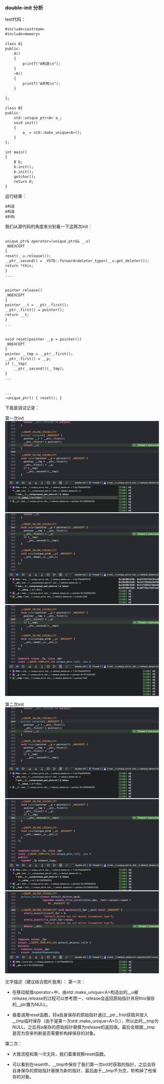 ### double-init 分析

test代码：

```
#include<iostream>
#include<memory>

class A{
public:
    A()
    {
        printf("A构造\n");
    }
    ~A()
    {
        printf("A析构\n");
    }
    
};

class B{
public:
    std::unique_ptr<A> a_;
    void init()
    {
        a_ = std::make_unique<A>();
    }
};

int main()
{
    B b;
    b.init();
    b.init();
    getchar();
    return 0;
}
```

运行结果：

```
A构造
A构造
A析构
```

我们从源代码的角度来分别看一下这两次init：

```
 
unique_ptr& operator=(unique_ptr&& __u) 
_NOEXCEPT 
{ 
reset(__u.release());
__ptr_.second() = _VSTD::forward<deleter_type>(__u.get_deleter()); return *this;
}
....


pointer release() 
_NOEXCEPT 
{
pointer __t = __ptr_.first(); 
__ptr_.first() = pointer(); 
return __t;
}
...


void reset(pointer __p = pointer()) 
_NOEXCEPT 
{
pointer __tmp = __ptr_.first(); 
__ptr_.first() = __p;
if (__tmp)
    __ptr_.second()(__tmp); 
}
...


...
~unique_ptr() { reset(); }
```
下面是调试记录：

第一次init
![](./img/2.png)
![](./img/3.png)
![](./img/1.png)

第二次init
![](./img/4.png)
![](./img/5.png)
![](./img/6.png)

文字描述（建议结合图片食用）：
第一次：

- 在移动赋值operator=中，由std::make_unique\<A\>构造出的\_\_u被release,release的过程可以参考图一，release会返回原始指针并将this保存的__ptr置为NULL。

- 接着调用reset函数，将a自身保存的原始指针通过__ptr_.frist获取并放入__tmp临时保存（由于是第一次std::make_unique\<A\>();），所以此时__tmp为NULL。之后将a保存的原始指针替换为release的返回值。最后会根据__tmp是否为空来判断是否需要析构掉保存的对象。

第二次：

- 大致流程和第一次无异，我们着重观察reset函数。

- 可以看到在reset中，__tmp中保存了我们第一次init时获取的指针，之后会将自身保存的原始指针替换为新的指针，最后由于__tmp不为空，析构掉了他保存的对象。